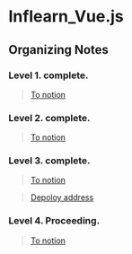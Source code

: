 # Inflearn_Vue.js

## Organizing Notes

### Level 1. complete.

> [To notion](https://www.notion.so/Inflearn_Vue-js-Level-1-5e27acee39ea4628b659a3eeec0d7422)

### Level 2. complete.

> [To notion](https://www.notion.so/Inflearn_Vue-js-Level-2-ead10ea9a39549edaa234c1149527749)

### Level 3. complete.

> [To notion](https://www.notion.so/Inflearn_Vue-js-Level-2-ead10ea9a39549edaa234c1149527749)

> [Depoloy address](https://happy-panini-26d9b3.netlify.app)

### Level 4. Proceeding.

> [To notion](https://www.notion.so/Inflearn_Vue-js-Level-4-6c52210dee4f4d3f95d6edeb98e492a7)
